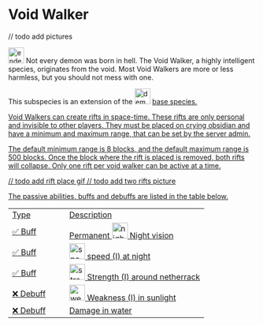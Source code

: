 # Void Walker

// todo add pictures

<img src="item_ender_pearl.png" alt="ender_pearl" width="32" style="inline" title="Ender Pearl"/> Not every demon was born in hell. The Void Walker, a highly intelligent species, originates from the void. Most Void Walkers are more or less harmless, but you should not mess with one.

<tip>This subspecies is an extension of the <img src="item_fire_charge.png" alt="demon_icon" width="32" style="inline" title="Demon Icon"/> <a href="Demon.md"/> base species.</tip>

<chapter title="Key Ability">

Void Walkers can create rifts in space-time. These rifts are only personal and invisible to other players. They must be placed on crying obsidian and have a minimum and maximum range, that can be set by the server admin.

The default minimum range is 8 blocks, and the default maximum range is 500 blocks. Once the block where the rift is placed is removed, both rifts will collapse. Only one rift per void walker can be active at a time.

// todo add rift place gif
// todo add two rifts picture

</chapter>

<chapter title="Passive Abilities">

The passive abilities, buffs and debuffs are listed in the table below.

<table>
    <tr>
        <td width="100">Type</td>
        <td>Description</td>
    </tr>
    <tr>
        <td>✅ Buff</td>
        <td>Permanent <img src="effect_night_vision.png" alt="night_vision_icon" width="32" style="inline" title="Night vision"/> Night vision</td>
    </tr>
    <tr>
        <td>✅ Buff</td>
        <td><img src="effect_speed.png" alt="speed_icon" width="32" style="inline" title="Speed"/> speed (I) at night</td>
    </tr>
    <tr>
        <td>✅ Buff</td>
        <td><img src="effect_strength.png" alt="strength_icon" width="32" style="inline" title="Strength"/> Strength (I) around netherrack</td>
    </tr>
    <tr>
        <td>❌ Debuff</td>
        <td><img src="effect_weakness.png" alt="weakness_icon" width="32" style="inline" title="Weakness"/> Weakness (I) in sunlight</td>
    </tr>
    <tr>
        <td>❌ Debuff</td>
        <td>Damage in water</td>
    </tr>
</table>

</chapter>